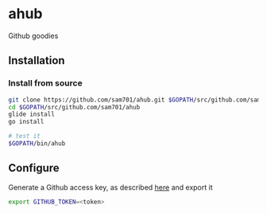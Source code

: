 # ahub
Github goodies

## Installation

### Install from source
```sh
git clone https://github.com/sam701/ahub.git $GOPATH/src/github.com/sam701/ahub
cd $GOPATH/src/github.com/sam701/ahub
glide install
go install

# test it
$GOPATH/bin/ahub
```

## Configure
Generate a Github access key, as described [here](https://help.github.com/articles/creating-an-access-token-for-command-line-use/)
and export it 
```sh
export GITHUB_TOKEN=<token>
```

